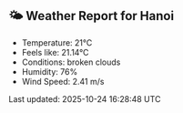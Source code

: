 <!-- WEATHER-START -->
## 🌤 Weather Report for Hanoi

- Temperature: 21°C
- Feels like: 21.14°C
- Conditions: broken clouds
- Humidity: 76%
- Wind Speed: 2.41 m/s

Last updated: 2025-10-24 16:28:48 UTC
<!-- WEATHER-END -->
